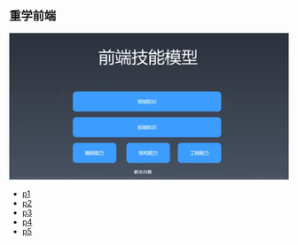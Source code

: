 <!--
 * @Author: zhangyu
 * @Email: zhangdulin@outlook.com
 * @Date: 2022-08-18 14:31:13
 * @LastEditors: zhangyu
 * @LastEditTime: 2022-11-14 13:58:24
 * @Description: 
-->

## 重学前端


![前端技能模型!](./image/29920464-cfd1aca73f83562f4431255ea62622dc.png "前端技能模型")

- [p1](/learn/list/p1.md)
- [p2](/learn/list/p2.md)
- [p3](/learn/list/p3.md)
- [p4](/learn/list/p4.md)
- [p5](/learn/list/p5.md)



<Gitalk />
